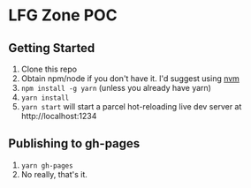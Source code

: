# LFG Zone POC

## Getting Started
1. Clone this repo
2. Obtain npm/node if you don't have it. I'd suggest using [nvm](https://github.com/nvm-sh/nvm)
3. `npm install -g yarn` (unless you already have yarn)
4. `yarn install`
5. `yarn start` will start a parcel hot-reloading live dev server at http://localhost:1234

## Publishing to gh-pages
1. `yarn gh-pages`
2. No really, that's it.